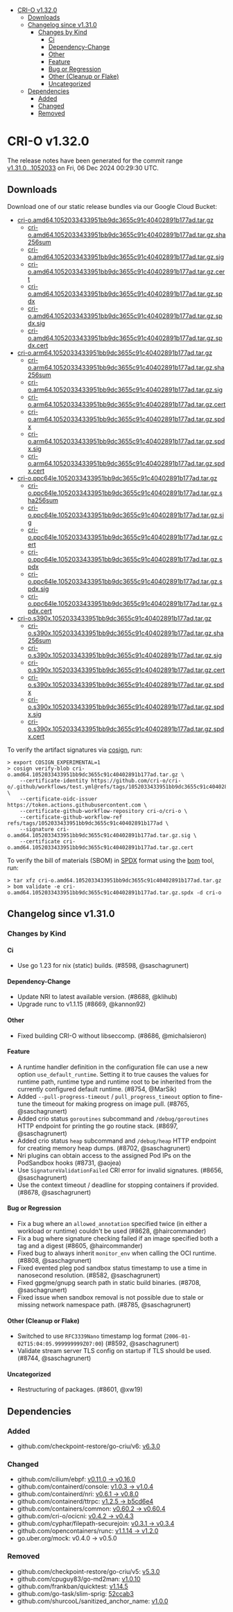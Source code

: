 - [CRI-O v1.32.0](#cri-o-v1320)
  - [Downloads](#downloads)
  - [Changelog since v1.31.0](#changelog-since-v1310)
    - [Changes by Kind](#changes-by-kind)
      - [Ci](#ci)
      - [Dependency-Change](#dependency-change)
      - [Other](#other)
      - [Feature](#feature)
      - [Bug or Regression](#bug-or-regression)
      - [Other (Cleanup or Flake)](#other-cleanup-or-flake)
      - [Uncategorized](#uncategorized)
  - [Dependencies](#dependencies)
    - [Added](#added)
    - [Changed](#changed)
    - [Removed](#removed)

# CRI-O v1.32.0

The release notes have been generated for the commit range
[v1.31.0...1052033](https://github.com/cri-o/cri-o/compare/v1.31.0...v1.32.0) on Fri, 06 Dec 2024 00:29:30 UTC.

## Downloads

Download one of our static release bundles via our Google Cloud Bucket:

- [cri-o.amd64.1052033433951bb9dc3655c91c40402891b177ad.tar.gz](https://storage.googleapis.com/cri-o/artifacts/cri-o.amd64.1052033433951bb9dc3655c91c40402891b177ad.tar.gz)
  - [cri-o.amd64.1052033433951bb9dc3655c91c40402891b177ad.tar.gz.sha256sum](https://storage.googleapis.com/cri-o/artifacts/cri-o.amd64.1052033433951bb9dc3655c91c40402891b177ad.tar.gz.sha256sum)
  - [cri-o.amd64.1052033433951bb9dc3655c91c40402891b177ad.tar.gz.sig](https://storage.googleapis.com/cri-o/artifacts/cri-o.amd64.1052033433951bb9dc3655c91c40402891b177ad.tar.gz.sig)
  - [cri-o.amd64.1052033433951bb9dc3655c91c40402891b177ad.tar.gz.cert](https://storage.googleapis.com/cri-o/artifacts/cri-o.amd64.1052033433951bb9dc3655c91c40402891b177ad.tar.gz.cert)
  - [cri-o.amd64.1052033433951bb9dc3655c91c40402891b177ad.tar.gz.spdx](https://storage.googleapis.com/cri-o/artifacts/cri-o.amd64.1052033433951bb9dc3655c91c40402891b177ad.tar.gz.spdx)
  - [cri-o.amd64.1052033433951bb9dc3655c91c40402891b177ad.tar.gz.spdx.sig](https://storage.googleapis.com/cri-o/artifacts/cri-o.amd64.1052033433951bb9dc3655c91c40402891b177ad.tar.gz.spdx.sig)
  - [cri-o.amd64.1052033433951bb9dc3655c91c40402891b177ad.tar.gz.spdx.cert](https://storage.googleapis.com/cri-o/artifacts/cri-o.amd64.1052033433951bb9dc3655c91c40402891b177ad.tar.gz.spdx.cert)
- [cri-o.arm64.1052033433951bb9dc3655c91c40402891b177ad.tar.gz](https://storage.googleapis.com/cri-o/artifacts/cri-o.arm64.1052033433951bb9dc3655c91c40402891b177ad.tar.gz)
  - [cri-o.arm64.1052033433951bb9dc3655c91c40402891b177ad.tar.gz.sha256sum](https://storage.googleapis.com/cri-o/artifacts/cri-o.arm64.1052033433951bb9dc3655c91c40402891b177ad.tar.gz.sha256sum)
  - [cri-o.arm64.1052033433951bb9dc3655c91c40402891b177ad.tar.gz.sig](https://storage.googleapis.com/cri-o/artifacts/cri-o.arm64.1052033433951bb9dc3655c91c40402891b177ad.tar.gz.sig)
  - [cri-o.arm64.1052033433951bb9dc3655c91c40402891b177ad.tar.gz.cert](https://storage.googleapis.com/cri-o/artifacts/cri-o.arm64.1052033433951bb9dc3655c91c40402891b177ad.tar.gz.cert)
  - [cri-o.arm64.1052033433951bb9dc3655c91c40402891b177ad.tar.gz.spdx](https://storage.googleapis.com/cri-o/artifacts/cri-o.arm64.1052033433951bb9dc3655c91c40402891b177ad.tar.gz.spdx)
  - [cri-o.arm64.1052033433951bb9dc3655c91c40402891b177ad.tar.gz.spdx.sig](https://storage.googleapis.com/cri-o/artifacts/cri-o.arm64.1052033433951bb9dc3655c91c40402891b177ad.tar.gz.spdx.sig)
  - [cri-o.arm64.1052033433951bb9dc3655c91c40402891b177ad.tar.gz.spdx.cert](https://storage.googleapis.com/cri-o/artifacts/cri-o.arm64.1052033433951bb9dc3655c91c40402891b177ad.tar.gz.spdx.cert)
- [cri-o.ppc64le.1052033433951bb9dc3655c91c40402891b177ad.tar.gz](https://storage.googleapis.com/cri-o/artifacts/cri-o.ppc64le.1052033433951bb9dc3655c91c40402891b177ad.tar.gz)
  - [cri-o.ppc64le.1052033433951bb9dc3655c91c40402891b177ad.tar.gz.sha256sum](https://storage.googleapis.com/cri-o/artifacts/cri-o.ppc64le.1052033433951bb9dc3655c91c40402891b177ad.tar.gz.sha256sum)
  - [cri-o.ppc64le.1052033433951bb9dc3655c91c40402891b177ad.tar.gz.sig](https://storage.googleapis.com/cri-o/artifacts/cri-o.ppc64le.1052033433951bb9dc3655c91c40402891b177ad.tar.gz.sig)
  - [cri-o.ppc64le.1052033433951bb9dc3655c91c40402891b177ad.tar.gz.cert](https://storage.googleapis.com/cri-o/artifacts/cri-o.ppc64le.1052033433951bb9dc3655c91c40402891b177ad.tar.gz.cert)
  - [cri-o.ppc64le.1052033433951bb9dc3655c91c40402891b177ad.tar.gz.spdx](https://storage.googleapis.com/cri-o/artifacts/cri-o.ppc64le.1052033433951bb9dc3655c91c40402891b177ad.tar.gz.spdx)
  - [cri-o.ppc64le.1052033433951bb9dc3655c91c40402891b177ad.tar.gz.spdx.sig](https://storage.googleapis.com/cri-o/artifacts/cri-o.ppc64le.1052033433951bb9dc3655c91c40402891b177ad.tar.gz.spdx.sig)
  - [cri-o.ppc64le.1052033433951bb9dc3655c91c40402891b177ad.tar.gz.spdx.cert](https://storage.googleapis.com/cri-o/artifacts/cri-o.ppc64le.1052033433951bb9dc3655c91c40402891b177ad.tar.gz.spdx.cert)
- [cri-o.s390x.1052033433951bb9dc3655c91c40402891b177ad.tar.gz](https://storage.googleapis.com/cri-o/artifacts/cri-o.s390x.1052033433951bb9dc3655c91c40402891b177ad.tar.gz)
  - [cri-o.s390x.1052033433951bb9dc3655c91c40402891b177ad.tar.gz.sha256sum](https://storage.googleapis.com/cri-o/artifacts/cri-o.s390x.1052033433951bb9dc3655c91c40402891b177ad.tar.gz.sha256sum)
  - [cri-o.s390x.1052033433951bb9dc3655c91c40402891b177ad.tar.gz.sig](https://storage.googleapis.com/cri-o/artifacts/cri-o.s390x.1052033433951bb9dc3655c91c40402891b177ad.tar.gz.sig)
  - [cri-o.s390x.1052033433951bb9dc3655c91c40402891b177ad.tar.gz.cert](https://storage.googleapis.com/cri-o/artifacts/cri-o.s390x.1052033433951bb9dc3655c91c40402891b177ad.tar.gz.cert)
  - [cri-o.s390x.1052033433951bb9dc3655c91c40402891b177ad.tar.gz.spdx](https://storage.googleapis.com/cri-o/artifacts/cri-o.s390x.1052033433951bb9dc3655c91c40402891b177ad.tar.gz.spdx)
  - [cri-o.s390x.1052033433951bb9dc3655c91c40402891b177ad.tar.gz.spdx.sig](https://storage.googleapis.com/cri-o/artifacts/cri-o.s390x.1052033433951bb9dc3655c91c40402891b177ad.tar.gz.spdx.sig)
  - [cri-o.s390x.1052033433951bb9dc3655c91c40402891b177ad.tar.gz.spdx.cert](https://storage.googleapis.com/cri-o/artifacts/cri-o.s390x.1052033433951bb9dc3655c91c40402891b177ad.tar.gz.spdx.cert)

To verify the artifact signatures via [cosign](https://github.com/sigstore/cosign), run:

```console
> export COSIGN_EXPERIMENTAL=1
> cosign verify-blob cri-o.amd64.1052033433951bb9dc3655c91c40402891b177ad.tar.gz \
    --certificate-identity https://github.com/cri-o/cri-o/.github/workflows/test.yml@refs/tags/1052033433951bb9dc3655c91c40402891b177ad \
    --certificate-oidc-issuer https://token.actions.githubusercontent.com \
    --certificate-github-workflow-repository cri-o/cri-o \
    --certificate-github-workflow-ref refs/tags/1052033433951bb9dc3655c91c40402891b177ad \
    --signature cri-o.amd64.1052033433951bb9dc3655c91c40402891b177ad.tar.gz.sig \
    --certificate cri-o.amd64.1052033433951bb9dc3655c91c40402891b177ad.tar.gz.cert
```

To verify the bill of materials (SBOM) in [SPDX](https://spdx.org) format using the [bom](https://sigs.k8s.io/bom) tool, run:

```console
> tar xfz cri-o.amd64.1052033433951bb9dc3655c91c40402891b177ad.tar.gz
> bom validate -e cri-o.amd64.1052033433951bb9dc3655c91c40402891b177ad.tar.gz.spdx -d cri-o
```

## Changelog since v1.31.0

### Changes by Kind

#### Ci
 - Use go 1.23 for nix (static) builds. (#8598, @saschagrunert)

#### Dependency-Change
 - Update NRI to latest available version. (#8688, @klihub)
 - Upgrade runc to v1.1.15 (#8669, @kannon92)

#### Other
 - Fixed building CRI-O without libseccomp. (#8686, @michalsieron)

#### Feature
 - A runtime handler definition in the configuration file can use a new option `use_default_runtime`. Setting it to true causes the values for runtime path, runtime type and runtime root to be inherited from the currently configured default runtime. (#8754, @MarSik)
 - Added `--pull-progress-timeout` / `pull_progress_timeout` option to fine-tune the timeout for making progress on image pull. (#8765, @saschagrunert)
 - Added crio status `goroutines` subcommand and `/debug/goroutines` HTTP endpoint for printing the go routine stack. (#8697, @saschagrunert)
 - Added crio status `heap` subcommand and `/debug/heap` HTTP endpoint for creating memory heap dumps. (#8702, @saschagrunert)
 - Nri plugins can obtain access to the assigned Pod IPs on the PodSandbox hooks (#8731, @aojea)
 - Use `SignatureValidationFailed` CRI error for invalid signatures. (#8656, @saschagrunert)
 - Use the context timeout / deadline for stopping containers if provided. (#8678, @saschagrunert)

#### Bug or Regression
 - Fix a bug where an `allowed_annotation` specified twice (in either a workload or runtime) couldn't be used (#8628, @haircommander)
 - Fix a bug where signature checking failed if an image specified both a tag and a digest (#8605, @haircommander)
 - Fixed bug to always inherit `monitor_env` when calling the OCI runtime. (#8808, @saschagrunert)
 - Fixed evented pleg pod sandbox status timestamp to use a time in nanosecond resolution. (#8582, @saschagrunert)
 - Fixed gpgme/gnupg search path in static build binaries. (#8708, @saschagrunert)
 - Fixed issue when sandbox removal is not possible due to stale or missing network namespace path. (#8785, @saschagrunert)

#### Other (Cleanup or Flake)
 - Switched to use `RFC3339Nano` timestamp log format (`2006-01-02T15:04:05.999999999Z07:00`) (#8592, @saschagrunert)
 - Validate stream server TLS config on startup if TLS should be used. (#8744, @saschagrunert)

#### Uncategorized
 - Restructuring of packages. (#8601, @xw19)

## Dependencies

### Added
- github.com/checkpoint-restore/go-criu/v6: [v6.3.0](https://github.com/checkpoint-restore/go-criu/tree/v6.3.0)

### Changed
- github.com/cilium/ebpf: [v0.11.0 → v0.16.0](https://github.com/cilium/ebpf/compare/v0.11.0...v0.16.0)
- github.com/containerd/console: [v1.0.3 → v1.0.4](https://github.com/containerd/console/compare/v1.0.3...v1.0.4)
- github.com/containerd/nri: [v0.6.1 → v0.8.0](https://github.com/containerd/nri/compare/v0.6.1...v0.8.0)
- github.com/containerd/ttrpc: [v1.2.5 → b5cd6e4](https://github.com/containerd/ttrpc/compare/v1.2.5...b5cd6e4)
- github.com/containers/common: [v0.60.2 → v0.60.4](https://github.com/containers/common/compare/v0.60.2...v0.60.4)
- github.com/cri-o/ocicni: [v0.4.2 → v0.4.3](https://github.com/cri-o/ocicni/compare/v0.4.2...v0.4.3)
- github.com/cyphar/filepath-securejoin: [v0.3.1 → v0.3.4](https://github.com/cyphar/filepath-securejoin/compare/v0.3.1...v0.3.4)
- github.com/opencontainers/runc: [v1.1.14 → v1.2.0](https://github.com/opencontainers/runc/compare/v1.1.14...v1.2.0)
- go.uber.org/mock: v0.4.0 → v0.5.0

### Removed
- github.com/checkpoint-restore/go-criu/v5: [v5.3.0](https://github.com/checkpoint-restore/go-criu/tree/v5.3.0)
- github.com/cpuguy83/go-md2man: [v1.0.10](https://github.com/cpuguy83/go-md2man/tree/v1.0.10)
- github.com/frankban/quicktest: [v1.14.5](https://github.com/frankban/quicktest/tree/v1.14.5)
- github.com/go-task/slim-sprig: [52ccab3](https://github.com/go-task/slim-sprig/tree/52ccab3)
- github.com/shurcooL/sanitized_anchor_name: [v1.0.0](https://github.com/shurcooL/sanitized_anchor_name/tree/v1.0.0)
